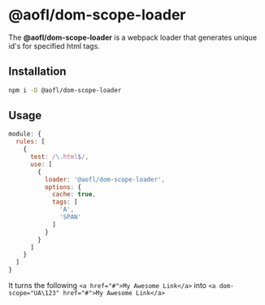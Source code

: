 # @aofl/dom-scope-loader

The **\@aofl/dom-scope-loader** is a webpack loader that generates unique id's for specified html tags.

## Installation
```bash
npm i -D @aofl/dom-scope-loader
```

## Usage
```javascript
module: {
  rules: [
    {
      test: /\.html$/,
      use: [
        {
          loader: '@aofl/dom-scope-loader',
          options: {
            cache: true,
            tags: [
              'A',
              'SPAN'
            ]
          }
        }
      ]
    }
  ]
}
```

It turns the following `<a href="#">My Awesome Link</a>` into `<a dom-scope="UA\123" href="#">My Awesome Link</a>`
